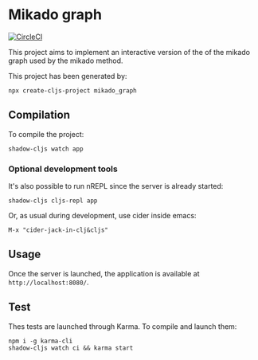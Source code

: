 # Mikado graph

[![CircleCI](https://circleci.com/gh/frozar/mikado-graph/tree/master.svg?style=shield)](https://circleci.com/gh/frozar/mikado-graph/tree/master)

This project aims to implement an interactive version of the of
the mikado graph used by the mikado method.

This project has been generated by:

```shell
npx create-cljs-project mikado_graph
```

## Compilation

To compile the project:
```shell
shadow-cljs watch app
```

### Optional development tools

It's also possible to run nREPL since the server is already started:
```shell
shadow-cljs cljs-repl app
```

Or, as usual during development, use cider inside emacs:
```
M-x "cider-jack-in-clj&cljs"
```

## Usage

Once the server is launched, the application is available at
`http://localhost:8080/`.

## Test

Thes tests are launched through Karma. To compile and launch them:
```shell
npm i -g karma-cli
shadow-cljs watch ci && karma start
```
